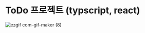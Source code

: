 # ToDo 프로젝트 (typscript, react)
  
 ![ezgif com-gif-maker (8)](https://user-images.githubusercontent.com/43470398/175796219-745ad715-34db-4cf5-a519-539ff6242669.gif)


